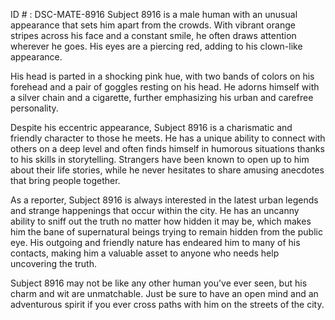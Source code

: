 ID # : DSC-MATE-8916
Subject 8916 is a male human with an unusual appearance that sets him apart from the crowds. With vibrant orange stripes across his face and a constant smile, he often draws attention wherever he goes. His eyes are a piercing red, adding to his clown-like appearance. 

His head is parted in a shocking pink hue, with two bands of colors on his forehead and a pair of goggles resting on his head. He adorns himself with a silver chain and a cigarette, further emphasizing his urban and carefree personality.

Despite his eccentric appearance, Subject 8916 is a charismatic and friendly character to those he meets. He has a unique ability to connect with others on a deep level and often finds himself in humorous situations thanks to his skills in storytelling. Strangers have been known to open up to him about their life stories, while he never hesitates to share amusing anecdotes that bring people together.

As a reporter, Subject 8916 is always interested in the latest urban legends and strange happenings that occur within the city. He has an uncanny ability to sniff out the truth no matter how hidden it may be, which makes him the bane of supernatural beings trying to remain hidden from the public eye. His outgoing and friendly nature has endeared him to many of his contacts, making him a valuable asset to anyone who needs help uncovering the truth. 

Subject 8916 may not be like any other human you've ever seen, but his charm and wit are unmatchable. Just be sure to have an open mind and an adventurous spirit if you ever cross paths with him on the streets of the city.